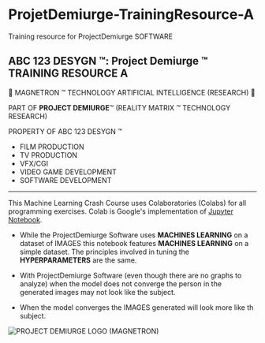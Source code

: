 # ProjetDemiurge-TrainingResource-A
Training resource for ProjectDemiurge SOFTWARE


## ABC 123 DESYGN ™: Project Demiurge ™ TRAINING RESOURCE A

🤖 MAGNETRON ™ TECHNOLOGY ARTIFICIAL INTELLIGENCE (RESEARCH) 🤖

PART OF **PROJECT DEMIURGE**™ (REALITY MATRIX ™ TECHNOLOGY RESEARCH)


PROPERTY OF ABC 123 DESYGN ™


- FILM PRODUCTION
- TV PRODUCTION
- VFX/CGI
- VIDEO GAME DEVELOPMENT
- SOFTWARE DEVELOPMENT

--------------------------------------------------


This Machine Learning Crash Course uses Colaboratories (Colabs) for all programming exercises. Colab is Google's implementation of [Jupyter Notebook](https://jupyter.org/). 



*   While the ProjectDemiurge Software uses **MACHINES LEARNING** on a 
dataset of IMAGES this notebook features **MACHINES LEARNING** on a simple dataset. The principles involved in tuning the **HYPERPARAMETERS** are the same. 
*   With ProjectDemiurge Software (even though there are no graphs to analyze) when the model does not converge the person in the generated images may not look like the subject. 


*  When the model converges the IMAGES generated will look more like th subject.

![PROJECT DEMIURGE LOGO (MAGNETRON)](https://user-images.githubusercontent.com/121518935/221673322-9ad61131-ce5d-4b34-b077-d0c3b9c86140.JPEG)
